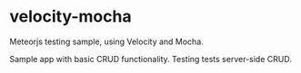 # velocity-mocha
Meteorjs testing sample, using Velocity and Mocha.

Sample app with basic CRUD functionality. Testing tests server-side CRUD.
